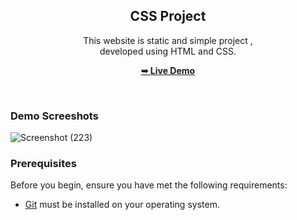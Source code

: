 <div align="center">
  

  

  <h2 align="center">CSS Project</h2>

  This website is static and simple project , <br />developed using HTML and CSS.

  <a href="https://avantika-rawat.github.io/CSS-Spotify-project/"><strong>➥ Live Demo</strong></a>

</div>

<br />

### Demo Screeshots

![Screenshot (223)](https://github.com/user-attachments/assets/d66b7473-3e09-45fa-b876-1851f06ddaa6)




### Prerequisites

Before you begin, ensure you have met the following requirements:

* [Git](https://git-scm.com/downloads "Download Git") must be installed on your operating system.




